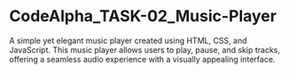 # CodeAlpha_TASK-02_Music-Player
A simple yet elegant music player created using HTML, CSS, and JavaScript. This music player allows users to play, pause, and skip tracks, offering a seamless audio experience with a visually appealing interface. 
